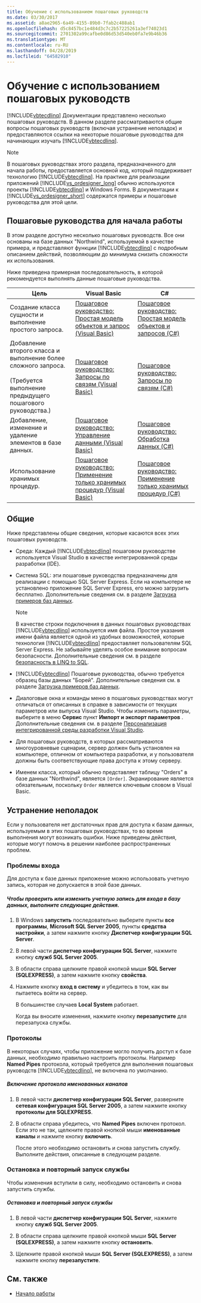 ```yaml
---
title: Обучение с использованием пошаговых руководств
ms.date: 03/30/2017
ms.assetid: a8ae2965-6a49-4155-89b0-7fab2c488ab1
ms.openlocfilehash: d5c8457bc1e484d3c7c2b57225261a3ef74023d1
ms.sourcegitcommit: 2701302a99cafbe0d86d53d540eb0fa7e9b46b36
ms.translationtype: MT
ms.contentlocale: ru-RU
ms.lasthandoff: 04/28/2019
ms.locfileid: "64582910"
---
```

# <a name="learning-by-walkthroughs"></a>Обучение с использованием пошаговых руководств
[!INCLUDE[vbtecdlinq](../../../../../../includes/vbtecdlinq-md.md)] Документации представлено несколько пошаговых руководств. В данном разделе рассматриваются общие вопросы пошаговых руководств (включая устранение неполадок) и предоставляются ссылки на некоторые пошаговые руководства для начинающих изучать [!INCLUDE[vbtecdlinq](../../../../../../includes/vbtecdlinq-md.md)].  
  
> [!NOTE]
>  В пошаговых руководствах этого раздела, предназначенного для начала работы, предоставляется основной код, который поддерживает технологию [!INCLUDE[vbtecdlinq](../../../../../../includes/vbtecdlinq-md.md)]. На практике для реализации приложений [!INCLUDE[vs_ordesigner_long](../../../../../../includes/vs-ordesigner-long-md.md)] обычно используются проекты [!INCLUDE[vbtecdlinq](../../../../../../includes/vbtecdlinq-md.md)] и Windows Forms. В документации к [!INCLUDE[vs_ordesigner_short](../../../../../../includes/vs-ordesigner-short-md.md)] содержатся примеры и пошаговые руководства для этой цели.  
  
## <a name="getting-started-walkthroughs"></a>Пошаговые руководства для начала работы  
 В этом разделе доступно несколько пошаговых руководств. Все они основаны на базе данных "Northwind", используемой в качестве примера, и представляют функции [!INCLUDE[vbtecdlinq](../../../../../../includes/vbtecdlinq-md.md)] с подробным описанием действий, позволяющим до минимума снизить сложности их использования.  
  
 Ниже приведена примерная последовательность, в которой рекомендуется выполнять данные пошаговые руководства.  
  
|Цель|Visual Basic|C#|  
|---------------|------------------|---------|  
|Создание класса сущности и выполнение простого запроса.|[Пошаговое руководство: Простая модель объектов и запрос (Visual Basic)](../../../../../../docs/framework/data/adonet/sql/linq/walkthrough-simple-object-model-and-query-visual-basic.md)|[Пошаговое руководство: Простая модель объектов и запросов (C#)](../../../../../../docs/framework/data/adonet/sql/linq/walkthrough-simple-object-model-and-query-csharp.md)|  
|Добавление второго класса и выполнение более сложного запроса.<br /><br /> (Требуется выполнение предыдущего пошагового руководства.)|[Пошаговое руководство: Запросы по связям (Visual Basic)](../../../../../../docs/framework/data/adonet/sql/linq/walkthrough-querying-across-relationships-visual-basic.md)|[Пошаговое руководство: Запросы по связям (C#)](../../../../../../docs/framework/data/adonet/sql/linq/walkthrough-querying-across-relationships-csharp.md)|  
|Добавление, изменение и удаление элементов в базе данных.|[Пошаговое руководство: Управление данными (Visual Basic)](../../../../../../docs/framework/data/adonet/sql/linq/walkthrough-manipulating-data-visual-basic.md)|[Пошаговое руководство: Обработка данных (C#)](../../../../../../docs/framework/data/adonet/sql/linq/walkthrough-manipulating-data-csharp.md)|  
|Использование хранимых процедур.|[Пошаговое руководство: Применение только хранимых процедур (Visual Basic)](../../../../../../docs/framework/data/adonet/sql/linq/walkthrough-using-only-stored-procedures-visual-basic.md)|[Пошаговое руководство: Применение только хранимых процедур (C#)](../../../../../../docs/framework/data/adonet/sql/linq/walkthrough-using-only-stored-procedures-csharp.md)|  
  
## <a name="general"></a>Общие  
 Ниже представлены общие сведения, которые касаются всех этих пошаговых руководств.  
  
- Среда: Каждый [!INCLUDE[vbtecdlinq](../../../../../../includes/vbtecdlinq-md.md)] пошаговом руководстве используется Visual Studio в качестве интегрированной среды разработки (IDE).  
  
- Система SQL: эти пошаговые руководства предназначены для реализации с помощью SQL Server Express. Если на компьютере не установлено приложение SQL Server Express, его можно загрузить бесплатно. Дополнительные сведения см. в разделе [Загрузка примеров баз данных](../../../../../../docs/framework/data/adonet/sql/linq/downloading-sample-databases.md).  
  
    > [!NOTE]
    >  В качестве строки подключения в данных пошаговых руководствах [!INCLUDE[vbtecdlinq](../../../../../../includes/vbtecdlinq-md.md)] используется имя файла. Простое указания имени файла является одной из удобных возможностей, которые технология [!INCLUDE[vbtecdlinq](../../../../../../includes/vbtecdlinq-md.md)] предоставляет пользователям SQL Server Express. Не забывайте уделять особое внимание вопросам безопасности. Дополнительные сведения см. в разделе [безопасность в LINQ to SQL](../../../../../../docs/framework/data/adonet/sql/linq/security-in-linq-to-sql.md).  
  
- [!INCLUDE[vbtecdlinq](../../../../../../includes/vbtecdlinq-md.md)] Пошаговые руководства, обычно требуется образец базы данных "Борей". Дополнительные сведения см. в разделе [Загрузка примеров баз данных](../../../../../../docs/framework/data/adonet/sql/linq/downloading-sample-databases.md).  
  
- Диалоговые окна и команды меню в пошаговых руководствах могут отличаться от описанных в справке в зависимости от текущих параметров или выпуска Visual Studio. Чтобы изменить параметры, выберите в меню **Сервис** пункт **Импорт и экспорт параметров** . Дополнительные сведения см. в разделе [Персонализация интегрированной среды разработки Visual Studio](/visualstudio/ide/personalizing-the-visual-studio-ide).  
  
- Для пошаговых руководств, в которых рассматриваются многоуровневые сценарии, сервер должен быть установлен на компьютере, отличном от компьютера разработки, и у пользователя должны быть соответствующие права доступа к этому серверу.  
  
- Именем класса, который обычно представляет таблицу "Orders" в базе данных "Northwind", является `[Order]`. Экранирование является обязательным, поскольку `Order` является ключевым словом в Visual Basic.  
  
## <a name="troubleshooting"></a>Устранение неполадок  
 Если у пользователя нет достаточных прав для доступа к базам данных, используемым в этих пошаговых руководствах, то во время выполнения могут возникать ошибки. Ниже приведены действия, которые могут помочь в решении наиболее распространенных проблем.  
  
### <a name="log-on-issues"></a>Проблемы входа  
 Для доступа к базе данных приложение можно использовать учетную запись, которая не допускается в этой базе данных.  
  
##### <a name="to-verify-or-change-the-database-log-on"></a>Чтобы проверить или изменить учетную запись для входа в базу данных, выполните следующие действия.  
  
1. В Windows **запустить** последовательно выберите пункты **все программы**, **Microsoft SQL Server 2005**, пункты **средства настройки**, а затем нажмите кнопку **Диспетчер конфигурации SQL Server**.  
  
2. В левой части **диспетчер конфигурации SQL Server**, нажмите кнопку **служб SQL Server 2005**.  
  
3. В области справа щелкните правой кнопкой мыши **SQL Server (SQLEXPRESS)**, а затем нажмите кнопку **свойства**.  
  
4. Нажмите кнопку **вход в систему** и убедитесь в том, как вы пытаетесь войти на сервер.  
  
     В большинстве случаев **Local System** работает.  
  
     Когда вы вносите изменения, нажмите кнопку **перезапустите** для перезапуска службы.  
  
### <a name="protocols"></a>Протоколы  
 В некоторых случаях, чтобы приложение могло получить доступ к базе данных, необходимо правильно настроить протоколы. Например **Named Pipes** протокола, который требуется для выполнения пошаговых руководств [!INCLUDE[vbtecdlinq](../../../../../../includes/vbtecdlinq-md.md)], не включена по умолчанию.  
  
##### <a name="to-enable-the-named-pipes-protocol"></a>Включение протокола именованных каналов  
  
1. В левой части **диспетчер конфигурации SQL Server**, разверните **сетевая конфигурация SQL Server 2005**, а затем нажмите кнопку **протоколы для SQLEXPRESS**.  
  
2. В области справа убедитесь, что **Named Pipes** включен протокол. Если это не так, щелкните правой кнопкой мыши **именованные каналы** и нажмите кнопку **включить**.  
  
     После этого необходимо остановить и снова запустить службу. Выполните действия, описанные в следующем разделе.  
  
### <a name="stopping-and-restarting-the-service"></a>Остановка и повторный запуск службы  
 Чтобы изменения вступили в силу, необходимо остановить и снова запустить службы.  
  
##### <a name="to-stop-and-restart-the-service"></a>Остановка и повторный запуск службы  
  
1. В левой части **диспетчер конфигурации SQL Server**, нажмите кнопку **служб SQL Server 2005**.  
  
2. В области справа щелкните правой кнопкой мыши **SQL Server (SQLEXPRESS)**, а затем нажмите кнопку **остановить**.  
  
3. Щелкните правой кнопкой мыши **SQL Server (SQLEXPRESS)**, а затем нажмите кнопку **перезапустите**.  
  
## <a name="see-also"></a>См. также

- [Начало работы](../../../../../../docs/framework/data/adonet/sql/linq/getting-started.md)
